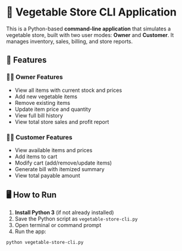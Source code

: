 # 🛒 Vegetable Store CLI Application

This is a Python-based **command-line application** that simulates a vegetable store, built with two user modes: **Owner** and **Customer**. It manages inventory, sales, billing, and store reports.

## 🚀 Features

### 👨‍💼 Owner Features
- View all items with current stock and prices
- Add new vegetable items
- Remove existing items
- Update item price and quantity
- View full bill history
- View total store sales and profit report

### 🧑‍💼 Customer Features
- View available items and prices
- Add items to cart
- Modify cart (add/remove/update items)
- Generate bill with itemized summary
- View total payable amount

## 🖥️ How to Run

1. **Install Python 3** (if not already installed)
2. Save the Python script as `vegetable-store-cli.py`
3. Open terminal or command prompt
4. Run the app:

```bash
python vegetable-store-cli.py
